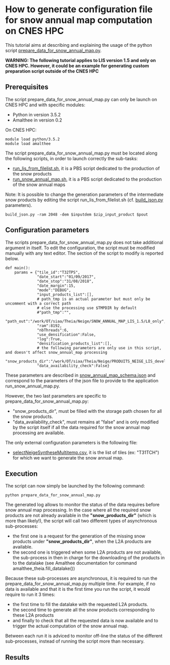 
# How to generate configuration file for snow annual map computation on CNES HPC

This tutorial aims at describing and explaining the usage of the python script [prepare_data_for_snow_annual_map.py](https://gitlab.orfeo-toolbox.org/remote_modules/let-it-snow/blob/develop/hpc/prepare_data_for_snow_annual_map.py).

**WARNING: The following tutorial applies to LIS version 1.5 and only on CNES HPC.
However, it could be an example for generating custom preparation script outside of the CNES HPC**

## Prerequisites

The script prepare_data_for_snow_annual_map.py can only be launch on CNES HPC and with specific modules:
- Python in version 3.5.2
- Amalthee in version 0.2

On CNES HPC:
```
module load python/3.5.2
module load amalthee
```

The script prepare_data_for_snow_annual_map.py must be located along the following scripts, in order to launch correctly the sub-tasks:
- [run_lis_from_filelist.sh](https://gitlab.orfeo-toolbox.org/remote_modules/let-it-snow/blob/develop/hpc/run_lis_from_filelist.sh), it is a PBS script dedicated to the production of the snow products
- [run_snow_annual_map.sh](https://gitlab.orfeo-toolbox.org/remote_modules/let-it-snow/blob/develop/hpc/run_snow_annual_map.sh), it is a PBS script dedicated to the production of the snow annual maps

Note: It is possible to change the generation parameters of the intermediate snow products by editing the script run_lis_from_filelist.sh (cf. [build_json.py](https://gitlab.orfeo-toolbox.org/remote_modules/let-it-snow/blob/develop/app/build_json.py) parameters).
```
build_json.py -ram 2048 -dem $inputdem $zip_input_product $pout
```

## Configuration parameters

The scripts prepare_data_for_snow_annual_map.py does not take additional argument in itself. To edit the configuration, 
the script must be modified manually with any text editor. The section of the script to modify is reported below.

```
def main():
    params = {"tile_id":"T32TPS",
              "date_start":"01/09/2017",
              "date_stop":"31/08/2018",
              "date_margin":15,
              "mode":"DEBUG",
              "input_products_list":[],
              # path_tmp is an actual parameter but must only be uncomment with a correct path
              # else the processing use $TMPDIR by default
              #"path_tmp":"",
              "path_out":"/work/OT/siaa/Theia/Neige/SNOW_ANNUAL_MAP_LIS_1.5/L8_only",
              "ram":8192,
              "nbThreads":6,
              "use_densification":False,
              "log":True,
              "densification_products_list":[],
              # the following parameters are only use in this script, and doesn't affect snow_annual_map processing
              "snow_products_dir":"/work/OT/siaa/Theia/Neige/PRODUITS_NEIGE_LIS_develop_1.5",
              "data_availability_check":False}
```

These parameters are described in [snow_annual_map_schema.json](https://gitlab.orfeo-toolbox.org/remote_modules/let-it-snow/blob/develop/doc/snow_annual_map_schema.json)
and correspond to the parameters of the json file to provide to the application run_snow_annual_map.py.

However, the two last parameters are specific to prepare_data_for_snow_annual_map.py:
- "snow_products_dir", must be filled with the storage path chosen for all the snow products.
- "data_availability_check", must remains at "false" and is only modified by the script itself if all the data required for the snow annual map processing are available.

The only external configuration parameters is the following file:
- [selectNeigeSyntheseMultitemp.csv](https://gitlab.orfeo-toolbox.org/remote_modules/let-it-snow/blob/develop/hpc/selectNeigeSyntheseMultitemp.csv), it is the list of tiles (ex: "T31TCH") for which we want to generate the snow annual map.

## Execution

The script can now simply be launched by the following command:

```
python prepare_data_for_snow_annual_map.py
```

The generated log allows to monitor the status of the data requires before snow annual map processing.
In the case where all the required snow products are not already available in the **"snow_products_dir"** (which is more than likely!), the script will call two different types of asynchronous sub-processes:

 - the first one is a request for the generation of the missing snow products under **"snow_products_dir"**, when the L2A products are available.
 - the second one is triggered when some L2A products are not available, the sub-process in then in charge for the downloading of the products in to the datalake (see Amalthee documentation for command amalthee_theia.fill_datalake())

Because these sub-processes are asynchronous, it is required to run the prepare_data_for_snow_annual_map.py multiple time.
For example, if no data is available and that it is the first time you run the script, it would require to run it 3 times:
 - the first time to fill the datalake with the requested L2A products.
 - the second time to generate all the snow products corresponding to these L2A products
 - and finally to check that all the requested data is now available and to trigger the actual computation of the snow annual map.

Between each run it is adviced to monitor off-line the status of the different sub-processes, instead of running the script more than necessary.

## Results
